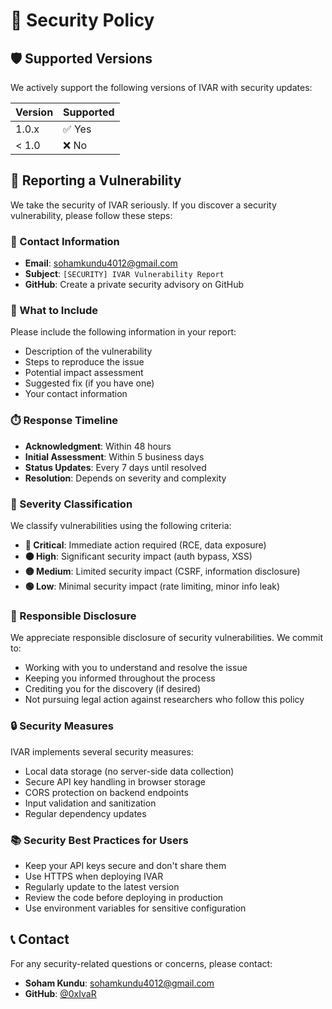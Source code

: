 # 🔐 Security Policy

## 🛡️ Supported Versions

We actively support the following versions of IVAR with security updates:

| Version | Supported          |
| ------- | ------------------ |
| 1.0.x   | ✅ Yes             |
| < 1.0   | ❌ No              |

## 🚨 Reporting a Vulnerability

We take the security of IVAR seriously. If you discover a security vulnerability, please follow these steps:

### 📧 Contact Information
- **Email**: sohamkundu4012@gmail.com
- **Subject**: `[SECURITY] IVAR Vulnerability Report`
- **GitHub**: Create a private security advisory on GitHub

### 📝 What to Include
Please include the following information in your report:
- Description of the vulnerability
- Steps to reproduce the issue
- Potential impact assessment
- Suggested fix (if you have one)
- Your contact information

### ⏱️ Response Timeline
- **Acknowledgment**: Within 48 hours
- **Initial Assessment**: Within 5 business days
- **Status Updates**: Every 7 days until resolved
- **Resolution**: Depends on severity and complexity

### 🎯 Severity Classification
We classify vulnerabilities using the following criteria:

- **🔴 Critical**: Immediate action required (RCE, data exposure)
- **🟠 High**: Significant security impact (auth bypass, XSS)
- **🟡 Medium**: Limited security impact (CSRF, information disclosure)
- **🟢 Low**: Minimal security impact (rate limiting, minor info leak)

### 🤝 Responsible Disclosure
We appreciate responsible disclosure of security vulnerabilities. We commit to:
- Working with you to understand and resolve the issue
- Keeping you informed throughout the process
- Crediting you for the discovery (if desired)
- Not pursuing legal action against researchers who follow this policy

### 🔒 Security Measures
IVAR implements several security measures:
- Local data storage (no server-side data collection)
- Secure API key handling in browser storage
- CORS protection on backend endpoints
- Input validation and sanitization
- Regular dependency updates

### 📚 Security Best Practices for Users
- Keep your API keys secure and don't share them
- Use HTTPS when deploying IVAR
- Regularly update to the latest version
- Review the code before deploying in production
- Use environment variables for sensitive configuration

## 📞 Contact
For any security-related questions or concerns, please contact:
- **Soham Kundu**: sohamkundu4012@gmail.com
- **GitHub**: [@0xIvaR](https://github.com/0xIvaR) 